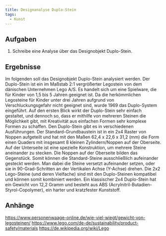 ```yaml
---
title: Designanalyse Duplo-Stein
tags:
  - Kunst
---
```


## Aufgaben

1. Schreibe eine Analyse über das Designobjekt Duplo-Stein.

## Ergebnisse

Im folgenden soll das Designobjekt Duplo-Stein analysiert werden. Der Duplo-Stein ist ein im Maßstab 2:1 vergrößerter Legostein von dem dänischen Unternehmen Lego A/S. Es handelt sich um eine Spielware, die für Kinder von 1,5 bis 5 Jahren geeignet ist. Da die herkömmlichen Legosteine für Kinder unter drei Jahren aufgrund von Verschluckungsgefahr nicht geeignet sind, wurde 1969 das Duplo-System eingeführt.
Auf den ersten Blick wirkt der Duplo-Stein sehr einfach gestaltet, und dennoch so, dass er mithilfe von mehreren Steinen die Möglichkeit gibt, mit Kreativität aus einfachen Formen sehr komplexe Formen zu schaffen.
Den Duplo-Stein gibt es in verschiedenen Ausführungen. Der Standard-Grundbaustein ist in ein 2x4 Raster von Noppen aufgeteilt und hat mit den Maßen  62,4 x 22,6 x 31,2 (mm) die Form einen Quaders mit insgesamt 8 kleinen Zylindern/Noppen auf der Oberseite. Auf der Unterseite ist eine spezielle Konstruktion, um mehrere Steine aneinander zu stecken. Die Noppen auf der Oberseite bilden das Gegenstück. Somit können die Standard-Steine ausschließlich aufeinander gesteckt werden. Man dabei die Steine versetzt aufeinander setzen, oder sie in 90-Grad-Schritten an der Vertikalen Achse (Y-Achse) drehen. Die 2x2 Lego-Steine (und deren Vielfache) sind mit den Duplo-Steinen kompatibel und können somit kombiniert werden. Ein klassischer 2x4 Duplo-Stein hat ein Gewicht von 12,2 Gramm und besteht aus ABS (Acrylnitril-Butadien-Styrol-Copolymer), ein harter und kratzfester Kunststoff.

## Anhänge

https://www.personenwaage-online.de/wie-viel-wiegt/gewicht-von-legosteinen/
https://www.lego.com/de-de/sustainability/product-safety/materials
https://de.wikipedia.org/wiki/Lego